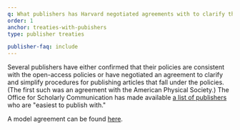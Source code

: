 ```yaml
---
q: What publishers has Harvard negotiated agreements with to clarify the open-access policies and simplify procedures?
order: 1
anchor: treaties-with-pubishers
type: publisher treaties

publisher-faq: include
---
```

Several publishers have either confirmed that their policies are consistent with the open-access policies or have negotiated an agreement to clarify and simplify procedures for publishing articles that fall under the policies. (The first such was an agreement with the American Physical Society.) The Office for Scholarly Communication has made available [a list of publishers]({{site.baseurl}}/publishers/treaties/) who are "easiest to publish with."

A model agreement can be found [here](https://osc.hul.harvard.edu/assets/files/model-pub-agreement-090430.pdf).
